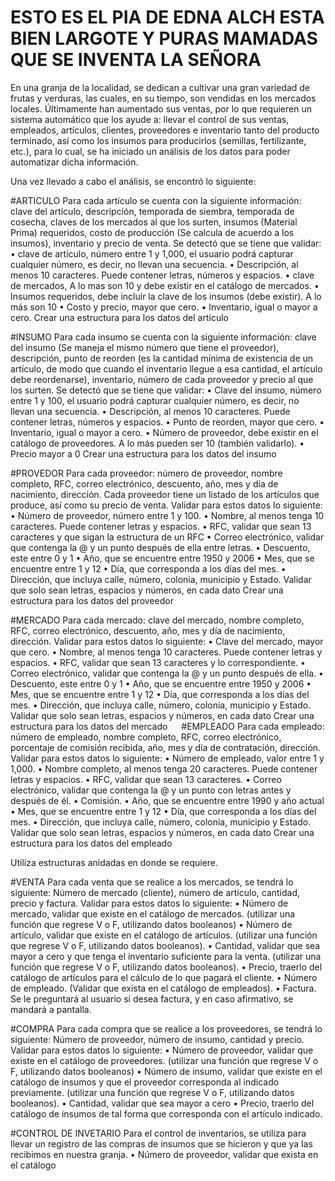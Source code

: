 # ESTO ES EL PIA DE EDNA ALCH ESTA BIEN LARGOTE Y PURAS MAMADAS QUE SE INVENTA LA SEÑORA

En una granja de la localidad, se dedican a cultivar una gran variedad de frutas y verduras, las cuales, en su tiempo, son vendidas en los mercados locales. Últimamente han aumentado sus ventas, por lo que requieren un sistema automático que los ayude a: llevar el control de sus ventas, empleados, artículos, clientes, proveedores e inventario tanto del producto terminado, así como los insumos para producirlos (semillas, fertilizante, etc.), para lo cual, se ha iniciado un análisis de los datos para poder automatizar dicha información. 

Una vez llevado a cabo el análisis, se encontró lo siguiente:

#ARTICULO
Para cada artículo se cuenta con la siguiente información: clave del artículo, descripción, temporada de siembra, temporada de cosecha, claves de los mercados al que los surten, insumos (Material Prima) requeridos, costo de producción (Se calcula de acuerdo a los insumos), inventario y precio de venta. Se detectó que se tiene que validar:
•	clave de artículo, número entre 1 y 1,000, el usuario podrá capturar cualquier número, es decir, no llevan una secuencia.
•	Descripción, al menos 10 caracteres. Puede contener letras, números y espacios.
•	clave de mercados, A lo mas son 10 y debe existir en el catálogo de mercados.
•	Insumos requeridos, debe incluir la clave de los insumos (debe existir). A lo más son 10
•	Costo y precio, mayor que cero.
•	Inventario, igual o mayor a cero.
Crear una estructura para los datos del artículo

#INSUMO
Para cada insumo se cuenta con la siguiente información: clave del insumo (Se maneja el mismo número que tiene el proveedor), descripción, punto de reorden (es la cantidad mínima de existencia de un artículo, de modo que cuando el inventario llegue a esa cantidad, el artículo debe reordenarse), inventario, número de cada proveedor y precio al que los surten. Se detectó que se tiene que validar:
•	Clave del insumo, número entre 1 y 100, el usuario podrá capturar cualquier número, es decir, no llevan una secuencia.
•	Descripción, al menos 10 caracteres. Puede contener letras, números y espacios.
•	Punto de reorden, mayor que cero.
•	Inventario, igual o mayor a cero.
•	Número de proveedor, debe existir en el catálogo de proveedores.  A lo más pueden ser 10 (también validarlo).
•	Precio mayor a 0
Crear una estructura para los datos del insumo

#PROVEDOR
Para cada proveedor: número de proveedor, nombre completo, RFC, correo electrónico, descuento, año, mes y día de nacimiento, dirección. Cada proveedor tiene un listado de los artículos que produce, así como su precio de venta. Validar para estos datos lo siguiente:
•	Número de proveedor, número entre 1 y 100.
•	Nombre, al menos tenga 10 caracteres. Puede contener letras y espacios.
•	RFC, validar que sean 13 caracteres y que sigan la estructura de un RFC
•	Correo electrónico, validar que contenga la @ y un punto después de ella entre letras.
•	Descuento, este entre 0 y 1 
•	Año, que se encuentre entre 1950 y 2006 
•	Mes, que se encuentre entre 1 y 12 
•	Día, que corresponda a los días del mes.
•	Dirección, que incluya calle, número, colonia, municipio y Estado. Validar que solo sean letras, espacios y números, en cada dato
Crear una estructura para los datos del proveedor

#MERCADO
Para cada mercado: clave del mercado, nombre completo, RFC, correo electrónico, descuento, año, mes y día de nacimiento, dirección. Validar para estos datos lo siguiente:
•	Clave del mercado, mayor que cero.
•	Nombre, al menos tenga 10 caracteres. Puede contener letras y espacios.
•	RFC, validar que sean 13 caracteres y lo correspondiente.
•	Correo electrónico, validar que contenga la @ y un punto después de ella.
•	Descuento, este entre 0 y 1
•	Año, que se encuentre entre 1950 y 2006 
•	Mes, que se encuentre entre 1 y 12 
•	Día, que corresponda a los días del mes.
•	Dirección, que incluya calle, número, colonia, municipio y Estado. Validar que solo sean letras, espacios y números, en cada dato
Crear una estructura para los datos del mercado
 
#EMPLEADO
Para cada empleado: número de empleado, nombre completo, RFC, correo electrónico, porcentaje de comisión recibida, año, mes y día de contratación, dirección. Validar para estos datos lo siguiente:
•	Número de empleado, valor entre 1 y 1,000.
•	Nombre completo, al menos tenga 20 caracteres. Puede contener letras y espacios.
•	RFC, validar que sean 13 caracteres.
•	Correo electrónico, validar que contenga la @ y un punto con letras antes y después de él.
•	Comisión. 
•	Año, que se encuentre entre 1990 y año actual
•	Mes, que se encuentre entre 1 y 12
•	Día, que corresponda a los días del mes.
•	Dirección, que incluya calle, número, colonia, municipio y Estado. Validar que solo sean letras, espacios y números, en cada dato
Crear una estructura para los datos del empleado



Utiliza estructuras anidadas en donde se requiere.
 

#VENTA
Para cada venta que se realice a los mercados, se tendrá lo siguiente: Número de mercado (cliente), número de artículo, cantidad, precio y factura. Validar para estos datos lo siguiente:
•	Número de mercado, validar que existe en el catálogo de mercados. (utilizar una función que regrese V o F, utilizando datos booleanos)
•	Número de artículo, validar que existe en el catálogo de artículos. (utilizar una función que regrese V o F, utilizando datos booleanos).
•	Cantidad, validar que sea mayor a cero y que tenga el inventario suficiente para la venta. (utilizar una función que regrese V o F, utilizando datos booleanos).
•	Precio, traerlo del catálogo de artículos para el cálculo de lo que pagará el cliente.
•	Número de empleado. (Validar que exista en el catálogo de empleados).
•	Factura. Se le preguntará al usuario si desea factura, y en caso afirmativo, se mandará a pantalla.

#COMPRA
Para cada compra que se realice a los proveedores, se tendrá lo siguiente: Número de proveedor, número de insumo, cantidad y precio. Validar para estos datos lo siguiente:
•	Número de proveedor, validar que existe en el catálogo de proveedores. (utilizar una función que regrese V o F, utilizando datos booleanos)
•	Número de insumo, validar que existe en el catálogo de insumos y que el proveedor corresponda al indicado previamente. (utilizar una función que regrese V o F, utilizando datos booleanos).
•	Cantidad, validar que sea mayor a cero
•	Precio, traerlo del catálogo de insumos de tal forma que corresponda con el artículo indicado.

#CONTROL DE INVETARIO
Para el control de inventarios, se utiliza para llevar un registro de las compras de insumos que se hicieron y que ya las recibimos en nuestra granja.
•	Número de proveedor, validar que exista en el catálogo
